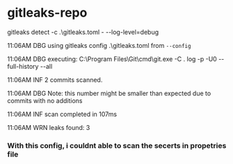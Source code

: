 # gitleaks-repo

gitleaks detect  -c .\gitleaks.toml - --log-level=debug                                   

11:06AM DBG using gitleaks config .\gitleaks.toml from `--config`

11:06AM DBG executing: C:\Program Files\Git\cmd\git.exe -C . log -p -U0 --full-history --all

11:06AM INF 2 commits scanned.

11:06AM DBG Note: this number might be smaller than expected due to commits with no additions

11:06AM INF scan completed in 107ms

11:06AM WRN leaks found: 3

### With this config, i couldnt able to scan the secerts in propetries file
